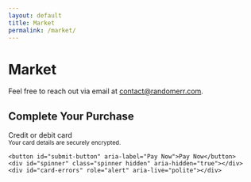 ```yaml
---
layout: default
title: Market
permalink: /market/
---
```


# Market

Feel free to reach out via email at [contact@randomerr.com](mailto:contact@randomerr.com).





<title>Secure Checkout</title>
<link rel="stylesheet" href="{{ site.baseurl }}server/stripe_checkout.js">


<div class="payment-container">
  <h2>Complete Your Purchase</h2>
  <form id="payment-form" aria-label="Payment Form">
    <label for="card-element" class="form-label">Credit or debit card</label>
    <div id="card-element" class="card-input"></div>
    <small id="card-help" class="form-text">Your card details are securely encrypted.</small>

    <button id="submit-button" aria-label="Pay Now">Pay Now</button>
    <div id="spinner" class="spinner hidden" aria-hidden="true"></div>
    <div id="card-errors" role="alert" aria-live="polite"></div>
  </form>
</div>
<script src="https://js.stripe.com/v3/"></script>
<script src="script.js"></script>
